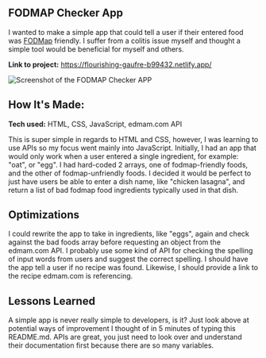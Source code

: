 ## FODMAP Checker App

I wanted to make a simple app that could tell a user if their entered food was <a href="https://www.hopkinsmedicine.org/health/wellness-and-prevention/fodmap-diet-what-you-need-to-know">FODMap</a> friendly. I suffer from a colitis issue myself and thought a simple tool would be beneficial for myself and others.

**Link to project:** https://flourishing-gaufre-b99432.netlify.app/

![Screenshot of the FODMAP Checker APP](https://i.ibb.co/YQ0h6H7/fodmap.png)

## How It's Made:
**Tech used:** HTML, CSS, JavaScript, edmam.com API

This is super simple in regards to HTML and CSS, however, I was learning to use APIs so my focus went mainly into JavaScript. 
Initially, I had an app that would only work when a user entered a single ingredient, for example: "oat", or "egg". I had hard-coded 2 arrays, one of fodmap-friendly foods, and the other of fodmap-unfriendly foods.
I decided it would be perfect to just have users be able to enter a dish name, like "chicken lasagna", and return a list of bad fodmap food ingredients typically used in that dish.

## Optimizations

I could rewrite the app to take in ingredients, like "eggs", again and check against the bad foods array before requesting an object from the edmam.com API. 
I probably use some kind of API for checking the spelling of input words from users and suggest the correct spelling.
I should have the app tell a user if no recipe was found.
Likewise, I should provide a link to the recipe edmam.com is referencing.



## Lessons Learned

A simple app is never really simple to developers, is it? Just look above at potential ways of improvement I thought of in 5 minutes of typing this README.md. APIs are great, you just need to look over and understand their documentation first because there are so many variables.



